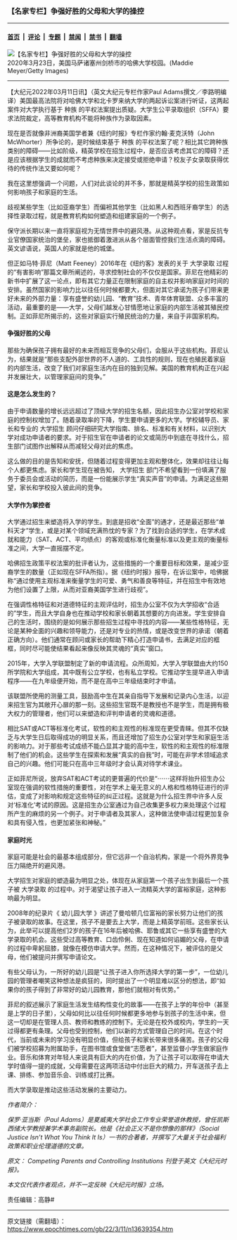 ### 【名家专栏】争强好胜的父母和大学的操控

---

#### [首页](../../../..?n13639354) &nbsp;|&nbsp; [评论](../../../../../epoch-comment?n13639354) &nbsp;|&nbsp; [专题](../../../../../epoch-special?n13639354) &nbsp;|&nbsp; [禁闻](../../../../../epoch-news?n13639354) &nbsp;|&nbsp; [禁书](../../../../../books?n13639354) &nbsp;|&nbsp; [翻墙](https://github.com/gfw-breaker/nogfw/blob/master/README.md?n13639354)


<div><img alt="【名家专栏】争强好胜的父母和大学的操控" class="attachment-djy_600_400 size-djy_600_400 wp-post-image" src="https://i.epochtimes.com/assets/uploads/2022/03/id13639364-harvard-campus-1200x800-600x400.jpg"/>
<div class="caption">
 2020年3月23日，美国马萨诸塞州剑桥市的哈佛大学校园。(Maddie Meyer/Getty Images)
</div></div><hr/><div class="post_content" id="artbody" itemprop="articleBody">
 <!-- article content begin -->
 <p>
  【大纪元2022年03月11日讯】（英文大纪元专栏作家Paul Adams撰文／李路明编译）美国最高法院将对哈佛大学和北卡罗来纳大学的两起诉讼案进行听证，这两起案件对大学执行基于
  <ok href="https://www.epochtimes.com/gb/tag/%E7%A7%8D%E6%97%8F.html">
   种族
  </ok>
  的平权法案提出质疑。大学生公平录取组织（SFFA）要求法院裁定，高等教育机构不能将种族作为录取因素。
 </p>
 <p>
  现在是否就像非洲裔美国学者兼《纽约时报》专栏作家约翰‧麦克沃特（John McWhorter）所争论的，是时候结束基于
  <ok href="https://www.epochtimes.com/gb/tag/%E7%A7%8D%E6%97%8F.html">
   种族
  </ok>
  的平权法案了呢？相比其它跨种族类别的障碍——比如阶级，精英学校在招生过程中，是否应该考虑其它的障碍？还是应该根据学生的成就而不考虑种族来决定接受或拒绝申请？校友子女录取获得优待的传统作法又要如何呢？
 </p>
 <p>
  我在这里想强调一个问题，人们对此谈论的并不多，那就是精英学校的招生政策如何影响孩子和家庭的生活。
 </p>
 <p>
  歧视某些学生（比如亚裔学生）而偏袒其他学生（比如黑人和西班牙裔学生）的选择性录取过程，就是教育机构如何塑造和组建家庭的一个例子。
 </p>
 <p>
  保守派长期以来一直将家庭视为无情世界中的避风港。从这种观点看，家是反抗专业官僚国家统治的堡垒，家也抵御着激进派从各个层面管控我们生活点滴的障碍。英文谚语说，英国人的家就是他的城堡。
 </p>
 <p>
  但正如马特‧菲尼（Matt Feeney）2016年在《纽约客》发表的关于
  <ok href="https://www.epochtimes.com/gb/tag/%E5%A4%A7%E5%AD%A6%E5%BD%95%E5%8F%96.html">
   大学录取
  </ok>
  过程的“有害影响”那篇文章所阐述的，寻求控制社会的不仅仅是国家。菲尼在他精彩的新书中扩展了这一论点，即有其它力量正在限制家庭的自主权并影响家庭对时间的安排。虽然国家的影响力比以往任何时候都要大，但面对其它承诺为孩子们带来更好未来的外部力量：享有盛誉的幼儿园、“教育”技术、青年体育联盟、众多丰富的活动，最重要的是——大学，父母们越发心甘情愿地让家庭的内部生活被其殖民控制。正如菲尼所揭示的，这些对家庭实行殖民统治的力量，来自于非国家机构。
 </p>
 <h4>
  争强好胜的父母
 </h4>
 <p>
  那些为确保孩子拥有最好的未来而相互竞争的父母们，会服从于这些机构。菲尼认为，结果就是“那些支配外部世界的不人道的、工具性的规则，现在也殖民着家庭的内部生活，改变了我们对家庭生活内在目的独到见解。美国的教育机构正在兴起并发展壮大，以管理家庭间的竞争。”
 </p>
 <h4>
  这是怎么发生的？
 </h4>
 <p>
  由于申请数量的增长远远超过了顶级大学的招生名额，因此招生办公室对学校和家庭的控制权增加了。随着录取率的下降，学生要申请更多的大学。学校辅导员、家长和专业的
  <ok href="https://www.epochtimes.com/gb/tag/%E5%A4%A7%E5%AD%A6%E6%8B%9B%E7%94%9F.html">
   大学招生
  </ok>
  顾问仔细研究大学指南、排名、标准和有关材料，以识别大学对成功申请者的要求。对于招生官在申请者的论文或简历中到底在寻找什么，招生部门试图作出解释从而减轻父母对此的焦虑。
 </p>
 <p>
  这么做的目的是告知和安抚，但随着过程变得更加主观和整体化，效果却往往让每个人都更焦虑。家长和学生现在被告知，
  <ok href="https://www.epochtimes.com/gb/tag/%E5%A4%A7%E5%AD%A6%E6%8B%9B%E7%94%9F.html">
   大学招生
  </ok>
  部门不希望看到一份填满了服务于委员会或活动的简历，而是一份能展示学生“真实声音”的申请。为满足这些期望，家长和学校投入彼此间的竞争。
 </p>
 <h4>
  大学作为掌控者
 </h4>
 <p>
  大学通过招生来塑造将入学的学生。到底是招收“全面”的通才，还是最近那些“单科天才”学生，或是对某个领域充满热忱的专家？为了找到合适的学生，在学术成就和能力（SAT、ACT、平均绩点）的客观或标准化衡量标准以及更主观的衡量标准之间，大学一直摇摆不定。
 </p>
 <p>
  哈佛招生政策平权法案的批评者认为，这些措施的一个重要目标和效果，是减少亚裔学生的数量（正如现在SFFA所指）。据《纽约时报》报导，在诉讼案中，哈佛据称“通过使用主观标准来衡量学生的可爱、勇气和善良等特征，并在招生中有效地为他们设置了上限，从而对亚裔美国学生进行歧视”。
 </p>
 <p>
  在强调性格特征和对道德特征的主观评估时，招生办公室不仅为大学招收“合适的”学生，而且大学自身也在推动学校和家长朝着其想要的方向进发。学生安排自己的生活时，围绕的是如何展示那些招生过程中寻找的内容——某些性格特征，无论是某种全面的兴趣和领导能力，还是对专业的热情，或是改变世界的承诺（朝着正确方向）。他们通常在顾问或家长的帮助下精心打造申请书，去满足对应的框框，同时尽可能使结果看起来像反映其灵魂的“真实”窗口。
 </p>
 <p>
  2015年，大学入学联盟制定了新的申请流程。众所周知，大学入学联盟由大约150所学院和大学组成，其中既有公立学校，也有私立学校。它推动学生提早进入申请程序——在九年级便开始，而不是在高中三年级结束时才申请。
 </p>
 <p>
  该联盟所使用的测量工具，鼓励高中生在其亲自指导下发展和记录内心生活，以迎来招生官为其敞开心扉的那一刻。这些招生官既不是教授也不是学生，而是拥有极大权力的管理者，他们可以来塑造和评判申请者的灵魂和道德。
 </p>
 <p>
  相比SAT或ACT等标准化考试，软性的和主观性的标准现在更受青睐。但其不仅缺乏与大学生日后取得成功的明显关系，而且还增加了招生办公室对学生和家庭生活的影响力。对于那些考试成绩不能凸显其才能的高中生，软性的和主观性的标准限制了他们的机会。这些学生在探索和发展“真实的自我”时，可能在非学术领域追求自己的兴趣。他们可能只在高中三年级时才会认真对待学术课业。
 </p>
 <p>
  正如菲尼所说，放弃SAT和ACT考试的更普遍的代价是“⋯⋯这样将抬升招生办公室现在强调的软性措施的重要性，对在学术上毫无意义的人格和性格特征进行的评估，变成了对影响和规定这些特征的纠正过程。这就是为什么招生界中许多人反对‘标准化’考试的原因。这是招生办公室通过为自己收集更多权力来处理这个过程所产生的麻烦的另一个例子。对于申请者及其家人，这种做法使申请过程更加复杂和具有侵入性，也更加紧张和神秘。”
 </p>
 <h4>
  家庭时光
 </h4>
 <p>
  家庭可能是社会的最基本组成部分，但它远非一个自治机构，家是一个将外界竞争压力隔绝开的避风港。
 </p>
 <p>
  大学招生对家庭的塑造最为明显之处，体现在从家庭第一个孩子出生到最后一个孩子被
  <ok href="https://www.epochtimes.com/gb/tag/%E5%A4%A7%E5%AD%A6%E5%BD%95%E5%8F%96.html">
   大学录取
  </ok>
  的过程中。对于渴望让孩子进入一流精英大学的富裕家庭，这种影响最为明显。
 </p>
 <p>
  2008年的纪录片《
  <ok href="https://www.imdb.com/title/tt1213832/?ref_=vp_back">
   幼儿园大学
  </ok>
  》讲述了曼哈顿几位富裕的家长努力让他们的孩子被录取的故事。在这里，孩子不是要去上大学，而是上精英学前班。这些家长认为，此举可以提高他们2岁的孩子在16年后被哈佛、耶鲁或其它一些享有盛誉的大学录取的机会。这些受过高等教育、口齿伶俐、现在知道如何谄媚的父母，在申请的过程中卑躬屈膝，就像在模仿申请大学。然而，在这种情况下，被评估的是父母，他们被提问并撰写申请论文。
 </p>
 <p>
  有些父母认为，一所好的幼儿园是“让孩子进入你所选择大学的第一步”，一位幼儿园的管理者嘲笑这种想法是疯狂的，同时提出了一个明显难以区分的想法，即“如果你的孩子得到了非常好的幼儿园教育，那他们就相对有优势。”
 </p>
 <p>
  菲尼的叙述展示了家庭生活发生结构性变化的故事——在孩子上学的年份中（甚至是上学的日子里），父母如何比以往任何时候都更多地参与到孩子的生活中来，但这一切却是在管理人员、教师和教练的控制下。无论是在校外或校内，学生的一天过得都更有条理。父母也受到控制，他们以新的方式管理自己的时间。在这个时代，当前或未来的学习没有明显价值，但给孩子和家长带来很多痛苦。孩子的父母们被学校招募为附属助手，在图书馆或食堂做“志愿者”，甚至监督小学生做家庭作业。音乐和体育对年轻人来说具有巨大的内在价值，为了让孩子可以取得在申请大学时值得一提的成就，父母需要在这两项活动中付出巨大的精力，开车送孩子去上课、排练、参加音乐会、训练或打比赛。
 </p>
 <p>
  而大学录取是推动这些活动发展的主要动力。
 </p>
 <p>
  <em>
   作者简介：
  </em>
 </p>
 <p>
  <em>
   保罗‧亚当斯（Paul Adams）是夏威夷大学社会工作专业荣誉退休教授，曾任凯斯西储大学教授兼学术事务副院长。他是《社会正义不是你想像的那样》（Social Justice Isn’t What You Think It Is）一书的合著者，并撰写了大量关于社会福利政策和职业伦理道德的文章。
  </em>
 </p>
 <p>
  <em>
   原文：
   <ok href="https://www.theepochtimes.com/competing-parents-and-controlling-institutions_4304651.html">
    Competing Parents and Controlling Institutions
   </ok>
   刊登于英文《大纪元时报》。
  </em>
 </p>
 <p>
  <em>
   本文仅代表作者观点，并不一定反映《大纪元时报》立场。
  </em>
 </p>
 <p>
  责任编辑：高静#
 </p>
 <!-- article content end -->
 <div id="below_article_ad">
 </div>
</div>


---

原文链接（需翻墙）：https://www.epochtimes.com/gb/22/3/11/n13639354.htm